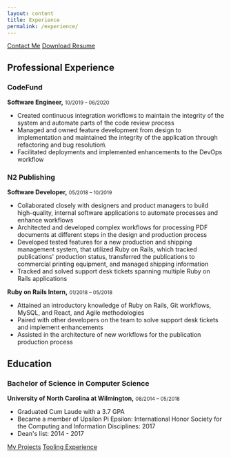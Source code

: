 ```yaml
---
layout: content
title: Experience
permalink: /experience/
---
```


<div class="bg-white border-b border-gray-200">
  <div class="flex flex-wrap items-center justify-end mb-4 sm:flex-no-wrap">
      <div>
        <a href="/contact/">Contact Me</a>
        <a class="ml-4" href="/assets/pdf/Andrew_Mason_Resume.pdf" target="_blank">Download Resume</a>
      </div>
  </div>
</div>

## Professional Experience

### CodeFund

**Software Engineer,** <small>10/2019 – 06/2020</small>

- Created continuous integration workflows to maintain the integrity of the system and automate parts of the code review process
- Managed and owned feature development from design to implementation and maintained the integrity of the application through refactoring and bug resolution\
- Facilitated deployments and implemented enhancements to the DevOps workflow

### N2 Publishing

**Software Developer,** <small>05/2018 – 10/2019</small>

- Collaborated closely with designers and product managers to build high-quality, internal software applications to automate processes and enhance workflows
- Architected and developed complex workflows for processing PDF documents at different steps in the design and production process
- Developed tested features for a new production and shipping management system, that utilized Ruby on Rails, which tracked publications' production status, transferred the publications to commercial printing equipment, and managed shipping information
- Tracked and solved support desk tickets spanning multiple Ruby on Rails applications

**Ruby on Rails Intern,** <small>01/2018 – 05/2018</small>

- Attained an introductory knowledge of Ruby on Rails, Git workflows, MySQL, and React, and Agile methodologies
- Paired with other developers on the team to solve support desk tickets and implement enhancements
- Assisted in the architecture of new workflows for the publication production process

## Education

### Bachelor of Science in Computer Science

**University of North Carolina at Wilmington,** <small>08/2014 – 05/2018</small>

- Graduated Cum Laude with a 3.7 GPA
- Became a member of Upsilon Pi Epsilon: International Honor Society for the Computing and Information Disciplines: 2017
- Dean's list: 2014 - 2017

<div class="bg-white border-t border-gray-200">
  <div class="flex flex-wrap items-center justify-center mt-4 sm:flex-no-wrap">
    <a href="/projects/">My Projects</a>
    <a class="ml-4" href="/stack/">Tooling Experience</a>
  </div>
</div>
